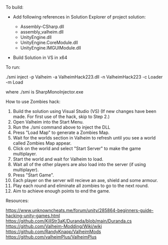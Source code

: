 To build:

- Add following references in Solution Explorer of project solution:
	- Assembly-CSharp.dll
	- assembly_valheim.dll
	- UnityEngine.dll
	- UnityEngine.CoreModule.dll
	- UnityEngine.IMGUIModule.dll

- Build Solution in VS in x64

To run:

./smi inject -p Valheim -a ValheimHack223.dll -n ValheimHack223 -c Loader -m Load

where ./smi is SharpMonoInjector.exe

How to use Zombies hack:
1. Build the solution using Visual Studio (VS) (If new changes have been made. For first use of the hack, skip to Step 2.)
2. Open Valheim into the Start Menu.
3. Run the ./smi command above to inject the DLL
4. Press "Load Map" to generate a Zombies Map.
5. Wait for the worlds section in Valheim to refresh until you see a world called Zombies Map appear.
6. Click on the world and select "Start Server" to make the game multiplayer.
7. Start the world and wait for Valheim to load.
8. Wait all of the other players are also load into the server (if using multiplayer).
9. Press "Start Game".
10. Each player on the server will recieve an axe, shield and some armour.
11. Play each round and eliminate all zombies to go to the next round.
12. Aim to achieve enough points to end the game. 


Resources:

https://www.unknowncheats.me/forum/unity/285864-beginners-guide-hacking-unity-games.html
https://github.com/KillStr3aK/Duranda/blob/main/Duranda.cs
https://github.com/Valheim-Modding/Wiki/wiki
https://github.com/RandyKnapp/ValheimMods
https://github.com/valheimPlus/ValheimPlus
